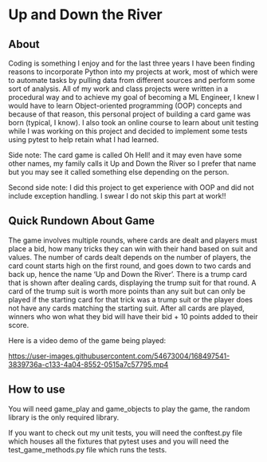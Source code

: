 # Up and Down the River

## About

Coding is something I enjoy and for the last three years I have been finding reasons to incorporate Python into my projects at work, most of which were to automate tasks by pulling data from different sources and perform some sort of analysis. All of my work and class projects were written in a procedural way and to achieve my goal of becoming a ML Engineer, I knew I would have to learn Object-oriented programming (OOP) concepts and because of that reason, this personal project of building a card game was born (typical, I know). I also took an online course to learn about unit testing while I was working on this project and decided to implement some tests using pytest to help retain what I had learned. 

Side note: The card game is called Oh Hell! and it may even have some other names, my family calls it Up and Down the River so I prefer that name but you may see it called something else depending on the person.

Second side note: I did this project to get experience with OOP and did not include exception handling. I swear I do not skip this part at work!!

## Quick Rundown About Game 

The game involves multiple rounds, where cards are dealt and players must place a bid, how many tricks they can win with their hand based on suit and values. The number of cards dealt depends on the number of players, the card count starts high on the first round, and goes down to two cards and back up, hence the name ‘Up and Down the River’. There is a trump card that is shown after dealing cards, displaying the trump suit for that round. A card of the trump suit is worth more points than any suit but can only be played if the starting card for that trick was a trump suit or the player does not have any cards matching the starting suit. After all cards are played, winners who won what they bid will have their bid + 10 points added to their score. 


Here is a video demo of the game being played:



https://user-images.githubusercontent.com/54673004/168497541-3839736a-c133-4a04-8552-0515a7c57795.mp4




## How to use

You will need game_play and game_objects to play the game, the random library is the only required library. 

If you want to check out my unit tests, you will need the conftest.py file which houses all the fixtures that pytest uses and you will need the test_game_methods.py file which runs the tests.
